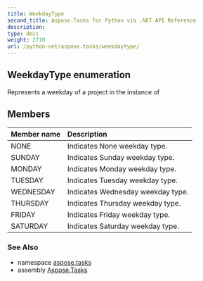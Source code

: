 ```yaml
---
title: WeekdayType
second_title: Aspose.Tasks for Python via .NET API Reference
description: 
type: docs
weight: 2710
url: /python-net/aspose.tasks/weekdaytype/
---
```


## WeekdayType enumeration

Represents a weekday of a project in the instance of

## Members
| Member name | Description |
| :- | :- |
|NONE|Indicates None weekday type.|
|SUNDAY|Indicates Sunday weekday type.|
|MONDAY|Indicates Monday weekday type.|
|TUESDAY|Indicates Tuesday weekday type.|
|WEDNESDAY|Indicates Wednesday weekday type.|
|THURSDAY|Indicates Thursday weekday type.|
|FRIDAY|Indicates Friday weekday type.|
|SATURDAY|Indicates Saturday weekday type.|

### See Also

* namespace [aspose.tasks](/tasks/python-net/aspose.tasks/)
* assembly [Aspose.Tasks](/tasks/python-net/)

